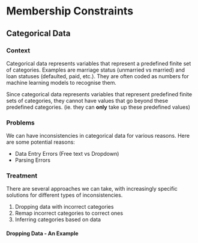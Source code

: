 # Membership Constraints

## Categorical Data

### Context

Categorical data represents variables that represent a predefined finite set of categories.
Examples are marriage status (unmarried vs married) and loan statuses (defaulted, paid, etc.).
They are often coded as numbers for machine learning models to recognise them.

Since categorical data represents variables that represent predefined finite sets of categories,
they cannot have values that go beyond these predefined categories. (ie. they can **only**
take up these predefined values)

### Problems

We can have inconsistencies in categorical data for various reasons. Here are some potential
reasons:

- Data Entry Errors (Free text vs Dropdown)
- Parsing Errors

### Treatment

There are several approaches we can take, with increasingly specific solutions for different
types of inconsistencies.

1. Dropping data with incorrect categories
2. Remap incorrect categories to correct ones
3. Inferring categories based on data

#### Dropping Data - An Example
